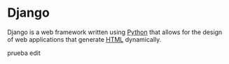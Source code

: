 # Django

Django is a web framework written using [Python](/wiki/Python) that allows for the design of web applications that generate [HTML](/wiki/HTML) dynamically.
prueba edit